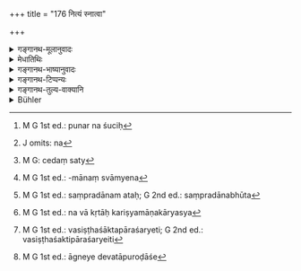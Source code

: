 +++
title = "176 नित्यं स्नात्वा"

+++

<details><summary>गङ्गानथ-मूलानुवादः</summary>

Every day, having bathed and become clean, he should make offerings to deities, Sages and Fathers, and do the worshipping of the deities and the placing of fuel.—(176)
</details>

<details><summary>मेधातिथिः</summary>

प्रत्यहं **स्नात्वा शुचिः** स्नानेनापनीताशुचिभावो **देवर्षिपितृतर्पणं कुर्यात्** । यदि पुनः शुचिः न[^४३३] तदावश्यं स्नायात् । **शुचि**ग्रहणेन शुद्धिहेतुतयात्र स्नानस्योपदिष्टत्वान् न स्नातकव्रतवत् तदनुष्ठेयम् । अत एव स्मृत्यन्तरे च स्नानं प्रतिषिद्धम् । स प्रतिषेधो मृदा स्नानस्य प्रसाधनलक्षणस्य । गौतमेन तु स्नानम् एवं विहितम्- "दण्द इवाप्सु परिप्लवते" (च्ड़्। आप्ध् १.२.३०) । मलापकर्षणं करनिघर्षणादिना न[^४३४] कर्तव्यम् । असत्य् अमेध्यादिसंसर्गे, न यत् स्वेदजं वस्त्ररेणुसंयोगादिसहजं मलं तद् अशुचित्वम् आपादयति । तद् धि नियतरूपम् एव । तथा च ब्राह्मणं "किं नु मलं किम् अजिनं किम् उ श्मश्रूणि किं तपः" (ऐत्ब् ७.१३) इति धर्मसाधनताम् एवंविधस्य मलधारणस्य दर्शयति ।


[^४३४]:
     J omits: na


[^४३३]:
     M G 1st ed.: punar na śuciḥ

- <u>कथं</u> पुनः स्नानस्य शौचार्थता प्रतीयते । न पुनः स्नातः शुचिश् चोभयविशिष्टो देवकार्ये विनियुज्यते । स्नातस्याशुचित्वाभावात्, कृतशौचाचमनादेः स्नानविधानात्, "स्नात्वा चाचान्तः पुनर् आचामेत्" (वध् ३.३८) इति च स्नातस्यापि शुचिर् इत्य् एतावता यादृशी सुद्धिस् तस्यां विज्ञायमानायां स्नानम् अपि सति निमित्ते प्राप्तं पुनर् उच्यते । स्मृत्यन्तरं चेदम् असत्य्[^४३५] अशुचित्वे निमित्ते प्रतिषेधार्थम् । तथा च "वेदम् अधीत्य स्नायात्" (बौग् २.५.६) इति समाप्ते स्वाध्यायविधौ प्रतिप्रसविष्यति । 


[^४३५]:
     M G: cedaṃ saty

- **कुर्याद् देवर्षिपितृतर्पणम्** । उदकदानं देवादिभ्यो गृहस्थधर्मेषु यद् उक्तं तादृशम् एव प्रतीयते, तर्पणशब्दसाहचर्यात् । "यद् एव तर्पयत्य् अद्भिः" (म्ध् ३.२८३) इति, तथा "देवतास् तर्पयति" (आश्ग् ३.४.१) इति गृह्यकारैर् उदकसाधनो ऽयं विधिर् उक्तः । उदकतर्पणम् इति चैतत् संविज्ञायते । ते देवा गृह्यकारैः पठिता अग्निप्रजापतिब्रह्मेत्यादयः । तेषां च तर्पणं न सौहित्योत्पादनम्, किं तर्हि तदुद्देशेनोदकाञ्जलिप्रक्षेपः । अतो ऽयम् उदकद्रव्यको याग एवोक्तो भवति । न ह्य् अन्यथा देवतात्वं भवति । यागसंप्रदानं हि सेति स्मर्यते, न तृप्तेः कर्त्री ।

- एतावद् धि देवतालक्षणम्- सूक्तभाजो हविर्भाजश् च देवताः । तत्र सूक्तं स्तुत्यतया भजन्ते, हविः संप्रदानतया । तर्प्यत्वेन चोदकदानसंप्रदानताम् एव गुणवृत्त्या वक्ति । गुर्वादिसंप्रदानं गवादिना तदुद्दिश्यमानस्वाम्येन[^४३६] प्रतीयते । देवतापि संप्रदानभूतः[^४३७] । संप्रदानत्वसाम्यात् तृप्यन्तीत्य् उच्यते । यदि देवतातृप्त्यर्थम् एतत् स्यात् तदा संस्कारकर्मोदकतर्पणं स्यात् । न च देवतानां संस्कार्यत्वोपपत्तिः । न हि ताः क्वचिद् उपयुक्ता उपयोक्ष्यन्ते वा । न चाकृताकरिष्यमाणकार्यस्य[^४३८] संस्कारतोपपत्तिः ।


[^४३८]:
     M G 1st ed.: na vā kṛtāḥ kariṣyamāṇakāryasya


[^४३७]:
     M G 1st ed.: saṃpradānam ataḥ; G 2nd ed.: saṃpradānabhūta


[^४३६]:
     M G 1st ed.: -mānaṃ svāmyena

- **ऋषयो** ये यस्यार्षेयाः । यथा पराशराणां वसिष्ठशक्तिपारशर्या इति[^४३९] । गृह्यकारैस् तु मन्त्रदृश ऋषयस् तर्पणीयत्वेनोक्ताः, मधुच्छन्दो गृत्समदो विश्वामित्र इति । अविशेषाभिधानाद् ऋषिशब्दस्योभये ऽपि प्राप्ताः । विशेषस्मृतित्वात् गृह्यस्मृतेस् त एव ग्रहीतुं न्याय्याः । 


[^४३९]:
     M G 1st ed.: vasiṣṭhaśāktapāraśaryeti; G 2nd ed.: vasiṣṭhaśaktipāraśaryeiti

- **पितरः** पूर्वप्रेताः पितृपितामहाः सपिण्डाः समानोदकाश् च । पितॄणां तर्पणं तर्पणम् एव । एतच् च श्राद्धविधौ प्रत्यक्षेण वक्ष्यते ।

- **देवताभ्यर्चनम्** । अत्र केचिच् चिरन्तना विचारयांचक्रुः- का एता देवता नाम यासाम् इदम् अभ्यर्चनम् उच्यते । यदि तावच् चित्रपुस्तकन्यस्तः चतुर्भुजो वज्रहस्त इत्याद्याः, प्रतिकृतय इति लौकिका व्यवहरन्ति । अतो गौणस् तत्र देवताव्यवहारः । अथ याः सूक्तहविःसंबन्धिन्यो वैदिकीभ्यश् चोदनाभ्यो मन्त्रवाक्येभ्यश् चावगम्यन्ते, शब्दार्थसंबन्धविदश् च स्मरन्ति "अग्निः अग्नीषोमौ मित्रावरुणौ इन्द्रो विष्णुः" इति । यद्य् एवं तत्क्रियासंबन्धितयैव तेषां देवतात्वं नार्थसंबन्धितया । तत्रापि यस्यैव हविषो या देवता तेन चोदिता तस्यैव सा भवति । तथा हि आग्नेयो ऽष्टाकपाल इत्य् आग्नेये पुरोडाशे देवता,[^४४०] न सौर्ये चरौ । अयं च तेषां निर्णयः- मुख्यासंभवाद् गौणस्यैव ग्रहणं न्याय्यम्, समाचाराच् च । अतः प्रतिमानाम् एवैतत् पूजाविधानम् । यच् चात्र तत्त्वं तद् "व्रतवद् देवदैवत्ये" इत्य् अत्र वक्ष्यामः (च्ड़्। म्ध् २.१८९) । 


[^४४०]:
     M G 1st ed.: āgneye devatāpuroḍāśe

- **समिदाधानं** सायम्प्रातर् अग्नौ दारुशकलप्रक्षेपणम् ॥ २.१७६ ॥
</details>

<details><summary>गङ्गानथ-भाष्यानुवादः</summary>

Everyday, ‘*having bathed and become pure*,’—*i.e*., having his uncleanliness removed by bath,—‘*he should make offerings to Deities, Sages and Fathers*.’ If he is already clean, he need not bathe; as the adding of the term ‘clean’ clearly shows that the ‘bathing’ here laid down is only for the purpose of cleanliness, and hence its performance is absolutely compulsory, like the ‘bathing’ to be done by the
*Snālaka*, Accomplished Student. It is for this reason that in another
*Smṛti* bathing has been prohibited (for the Religious Student); though
this prohibition refers to bathing with clay, for purposes of personal adornment. Gautama however has prescribed actual bathing. Hence what is meant is that one should plunge into water like a stick, and he should remove dirt, etc., by rubbing the body with his hauds. Unless there is touching of an unolean thing, such dirt as arises from perspiration, or from contact with the dust contained in the clothing, etc., does not make one ‘unclean’; for the presence of such dirt is inevitable. Says the Brāhmaṇa—‘What is *dirt*? Is it the skin, or hairs of the beard or penance?’—which shows that the presence of such ‘dirt’ is conducive to spiritual merit.

“How is it known that the *bathing* (here laid down) is for the purposes of cleanliness?”

The present injunction cannot be taken as prompting, to the performance of divine service, a person who fulfills the two distinct qualifications of ‘having bathed’ and ‘become clean’;

\(1\) because as a matter of fact, one who has bathed can never remain unclean;

\(2\) because even for a person who has adopted cleanliness by having sipped water, etc., bathing is found to be enjoined;

\(3\) because we meet with such passages as ‘having bathed, sipped water, one should sip water again,’ where even for the person who has bathed a method of further cleanliness is enjoined.

From all this it is clear that what the present verse enjoins is that whenever occasion (in the shape of the contact of unclean things, etc.) arises, one should bathe, even though there be already present the ‘cleanliness’ that is generally understood as such.

Or, the present verse may be regarded as a totally independent rule, intended to prohibit bathing without special occasion arising in the shape of uncleanliness; and it is iu view of this, prohibition that we have the counter-exception—‘one should bathe after having learnt the Veda,’—which enjoins bathing at the end of Vedic Study (even in the absence of any uncleanlincss).

“*He should make offerings to Deities*, *Sages and Fathers*.”—By reason of the mention of ‘*tarpaṇa*,’ the ‘offering’ here meant appears to be that offering of water to the Deities and others which has been prescribed among the duties of the house-holder, under 3.283. The authors of *Gṛhyasūtras* also have declared this act as to be done, with water only; *e.g*., says Āśvalāyana (3.1.3)—‘He satisfies the Deities.’ Inordinary life also this act is known as the ‘offering of water.’

The Deities to whom this offering is to be made have been enumerated by the writers on Gṛhya—*vis*., Agni, Prajāpati, Brahmā and so forth. The ‘*tarpaṇa*,’ ‘offering,’ to these does not consist of producing in them the feeling of satisfaction (which is the etymological meaning of the term ‘*tarpaṇa*’); it consists only in the pouring, on their behalf, of water with joined hands. Hence what is here laid down comes to be only a sacrificial offering, in which water is the substance offered. Specially as the character of ‘deity’ could not otherwise have belonged to those to whom the offering is made; for that alone has been called ‘deity’ to whom a sacrifice is offered; it is not one who *becomes satisfied*. The only definition of ‘deity’ that we have is—‘Deities are recipients of hymns and recipients of offerings’; they become ‘recipients of hymns’ by becoming the objects of eulogy, and they become ‘recipients of offerings’ by becoming those to whom offerings are made. When therefore our author speaks of them as ‘*tarpya*,’ ‘to be satisfied,’ he uses the term in its figurative sense of ‘being recipients of the offering of water.’ The teacher and such other persons are recognised as ‘recipients’ when the cow and such things are transferred to their ownership; and the Deities also are ‘recipients.’ Thus both having the common character of ‘being recipients,’ they are described as ‘being satisfied.’ If what is laid down here meant actual ‘satisfying’ of the Deities, then this^(:) water-offering’ would become a purely sanctificatory act; and yet no ‘Sanctification’ is possible in the case of Deities; for the simple reason that they have not been, nor are they ever likely to lie, employed; and what has never been employed, or is not likely to be employed, cannot rightly be regarded as an object of sanctification.

‘*Sages*,’—*i.e*., those sages that happen to be one’s ‘*Gotra-ṛṣis*’;
*e.g*., for those belonging to the ‘Parāśara-gotra,’ Vaśiṣṭha, Śakti and
Pārāśarya would be the ‘sages’ (to whom the offering is to be made). The author of *Gṛhyasūtras* have however spoken of the ‘seers of Vedic Mantras’ (and not the *Gotra-ṛṣis*) as the ‘sages’ to whom the offering is to be made; *i.e*., the sages Madhucchandas, Gṛtsamada and Viśvāmitra. Since the text speaks of ‘sages’ without any qualification, it is open to us to take it as standing for both kinds of sages; but in view of the fact that the Gṛhyasūtras have specified them (as being the ‘seers of mantras’), it is only right to take these latter as meant.

‘*Fathers*.’—One’s dead ancestors,—father, grandfather, etc., all
*Sapiṇḍas* and *Samānodakas*. In the case of the ‘Fathers,’ the
‘offering’ is to be the actual ‘*Tarpaṇa*’ itself. This is going to be distinctly laid down under the rules bearing upon *Śrāddha*.

*Worshiping of the Deities*.—In connection with this some ancient
writers have made the following observations:—“Who are these deities, whose ‘worship’ is here laid down? If they are meant to be those pninted in picture-books—figures with four arms, with a thunderbolt in the hand and so forth,—then, since ordinary men regard these as ‘images’ (which connotes *unreality*), they can be called ‘Deity,’ only figuratively. If, on the other hand, they are meant to be those related to hymns and offerings,—which are indicated by Vedic injunctions, and also by the words of mantras, and which are called so by persons versed in the use of words and their denotations,—such as ‘Agni,’ ‘Agni-Soma,’ ‘Mitra-Varuṇa,’ ‘Indra,’ ‘Viṣṇu,’ and so forth—then, in that case, their character of ‘Deity,’ would be dependent upon the said acts (of offering, etc.), and not upon the fact of their having any connection with the denotation (of the term ‘Deity’); and further, a particular (Deity) would be the ‘Deity’ for only that offering which is enjoined as to be offered to him; *e.g*., when the ‘Cake baked upon eight pans,’ is called ‘*āgneya*’ (dedicated to Agni), Agni becomes the ‘deity’ only of that cake, and not of that which is called ‘*saurya*’ (dedicated to Sūrya).”

From the above considerations the conclusion that the ancient writers have deduced is as follows:—In cases where the term cannot be. taken in its direct denotation, it is only right to take it in the figurative sense; specially as such is the actual usage. Hence the ‘worship’ enjoined in the present verse is that of *images*.

What the truth on this point is we shall explain below, under verse 189.

‘*Placing of fuel*’—throwing into the fire pieces of wood, every morning and evening.—(176)
</details>

<details><summary>गङ्गानथ-टिप्पन्यः</summary>

‘*Snātvā*’—“He should bathe for cleanliness, not for *pleasure*; according to Gautama 2.8,2 and 9.61; Baudhāyana 1.2.3.39 and Viṣṇu 28.5”.—Hopkins.

This verse is quoted in *Aparārka* (p. 62);—and in *Smṛticandrikā* (Saṃskāra, p. 117).
</details>

<details><summary>गङ्गानथ-तुल्य-वाक्यानि</summary>

*Viṣṇu* (28. 4, 5).—‘Both times, there should he bath and
fire-tending;—dipping in water like a wooden log.’

*Vaśiṣṭha* (7.7).—‘With speech controlled, eating at the fourth, sixth
and eighth parts of the day,—he should go alms-begging.’

*Yājñavalkya* (1.22).—‘Bathing with mantras dedicated to the deity
*Apas*, water-sprinkling, breath-control, praying to the Sun, and
repetition of the *Gāyatrī*.,—daily.’

*Gautama* (2.12, 14).—‘Fire-kindling, alms-begging;—bathing in water.’

*Yama* (*Aparārka*, p. 02).—‘With sleep, indolence, anger and his own
self under control, he shall avoid sleeping and sitting on the couch, and the cleansing of the teeth; he shall sleep alone on kuśa-gass, and shall never emit his semen anywhere.’
</details>

<details><summary>Bühler</summary>

176	Every day, having bathed, and being purified, he must offer libations of water to the gods, sages and manes, worship (the images of) the gods, and place fuel on (the sacred fire).
</details>
